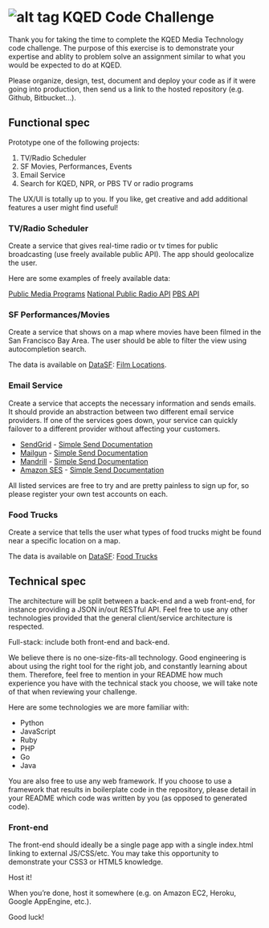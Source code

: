 
![alt tag](https://avatars1.githubusercontent.com/u/3128978?v=3&s=200) KQED Code Challenge 
===========================

Thank you for taking the time to complete the KQED Media Technology code challenge. The purpose of this exercise is to demonstrate your expertise and ablity to problem solve an assignment similar to what you would be expected to do at KQED.

Please organize, design, test, document and deploy your code as if it were going into production, then send us a link to the hosted repository (e.g. Github, Bitbucket...).

Functional spec
---------------

Prototype one of the following projects:

1. TV/Radio Scheduler
2. SF Movies, Performances, Events
3. Email Service
4. Search for KQED, NPR, or PBS TV or radio programs

The UX/UI is totally up to you. If you like, get creative and add additional features a user might find useful!

### TV/Radio Scheduler

Create a service that gives real-time radio or tv times for public broadcasting (use freely available public API). The app should geolocalize the user.

Here are some examples of freely available data:

[Public Media Programs](http://publicmediaplatform.org/)
[National Public Radio API](http://www.npr.org/api/inputReference.php)
[PBS API](https://projects.pbs.org/confluence/display/coveapi/COVE+API+Version+1)

### SF Performances/Movies

Create a service that shows on a map where movies have been filmed in the San Francisco Bay Area. The user should be able to filter the view using autocompletion search.

The data is available on [DataSF](http://www.datasf.org/): [Film
Locations](https://data.sfgov.org/Arts-Culture-and-Recreation-/Film-Locations-in-San-Francisco/yitu-d5am).

### Email Service

Create a service that accepts the necessary information and sends emails. It should provide an abstraction between two different email service providers. If one of the services goes down, your service can quickly failover to a different provider without affecting your customers.

* [SendGrid](https://sendgrid.com/user/signup) - [Simple Send Documentation](https://sendgrid.com/docs/API_Reference/Web_API/mail.html)
* [Mailgun](http://www.mailgun.com) - [Simple Send Documentation](http://documentation.mailgun.com/quickstart.html#sending-messages)
* [Mandrill](https://mandrillapp.com) - [Simple Send Documentation](https://mandrillapp.com/api/docs/messages.JSON.html#method-send)
* [Amazon SES](http://aws.amazon.com/ses/) - [Simple Send Documentation](http://docs.aws.amazon.com/ses/latest/APIReference/API_SendEmail.html)

All listed services are free to try and are pretty painless to sign up for, so
please register your own test accounts on each.

### Food Trucks

Create a service that tells the user what types of food trucks might be found
near a specific location on a map.

The data is available on [DataSF](http://www.datasf.org/): [Food
Trucks](https://data.sfgov.org/Permitting/Mobile-Food-Facility-Permit/rqzj-sfat)

Technical spec
--------------

The architecture will be split between a back-end and a web front-end, for instance providing a JSON in/out RESTful API. Feel free to use any other technologies provided that the general client/service architecture is respected.

Full-stack: include both front-end and back-end.

We believe there is no one-size-fits-all technology. Good engineering is about using the right tool for the right job, and constantly learning about them. Therefore, feel free to mention in your README how much experience you have with the technical stack you choose, we will take note of that when reviewing your challenge.

Here are some technologies we are more familiar with:

* Python
* JavaScript
* Ruby
* PHP
* Go
* Java

You are also free to use any web framework. If you choose to use a framework that results in boilerplate code in the repository, please detail in your README which code was written by you (as opposed to generated code).

### Front-end

The front-end should ideally be a single page app with a single index.html linking to external JS/CSS/etc. You may take this opportunity to demonstrate your CSS3 or HTML5 knowledge.

Host it!

When you’re done, host it somewhere (e.g. on Amazon EC2, Heroku, Google AppEngine, etc.).

Good luck!

